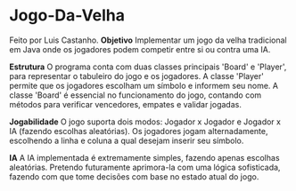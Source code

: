 # Jogo-Da-Velha
Feito por Luis Castanho.
**Objetivo**
Implementar um jogo da velha tradicional em Java onde os jogadores podem competir entre si ou contra uma IA.

**Estrutura**
O programa conta com duas classes principais 'Board' e 'Player', para representar o tabuleiro do jogo e os jogadores. A classe 'Player' permite que os jogadores escolham um símbolo e informem seu nome. A classe 'Board' é essencial no funcionamento do jogo, contando com métodos para verificar vencedores, empates e validar jogadas.

**Jogabilidade**
O jogo suporta dois modos: Jogador x Jogador e Jogador x IA (fazendo escolhas aleatórias). Os jogadores jogam alternadamente, escolhendo a linha e coluna a qual desejam inserir seu símbolo.

**IA**
A IA implementada é extremamente simples, fazendo apenas escolhas aleatórias. Pretendo futuramente aprimora-la com uma lógica sofisticada, fazendo com que tome decisões com base no estado atual do jogo.
